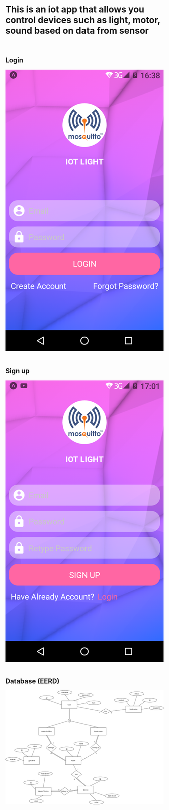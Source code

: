 # This is an iot app that allows you control devices such as light, motor, sound based on data from sensor
<br/>

## Login
![image](Image/UI_Login.png)
<br/>
<br/>

## Sign up
![image](Image/UI_Signup.png)
<br/>
<br/>

## Database (EERD)
![image](Image/DatabaseEERD.png)
